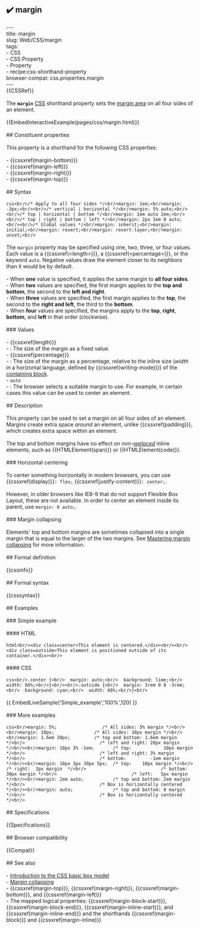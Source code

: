## ✔️ margin 
 ---<br/>title: margin<br/>slug: Web/CSS/margin<br/>tags:<br/>  - CSS<br/>  - CSS Property<br/>  - Property<br/>  - recipe:css-shorthand-property<br/>browser-compat: css.properties.margin<br/>---<br/>{{CSSRef}}<br/><br/>The **`margin`** [CSS](/en-US/docs/Web/CSS) shorthand property sets the [margin area](/en-US/docs/Web/CSS/CSS_Box_Model/Introduction_to_the_CSS_box_model#margin_area) on all four sides of an element.<br/><br/>{{EmbedInteractiveExample(pages/css/margin.html)}}<br/><br/>## Constituent properties<br/><br/>This property is a shorthand for the following CSS properties:<br/><br/>- {{cssxref(margin-bottom)}}<br/>- {{cssxref(margin-left)}}<br/>- {{cssxref(margin-right)}}<br/>- {{cssxref(margin-top)}}<br/><br/>## Syntax<br/><br/>```css<br/>/* Apply to all four sides */<br/>margin: 1em;<br/>margin: -3px;<br/><br/>/* vertical | horizontal */<br/>margin: 5% auto;<br/><br/>/* top | horizontal | bottom */<br/>margin: 1em auto 2em;<br/><br/>/* top | right | bottom | left */<br/>margin: 2px 1em 0 auto;<br/><br/>/* Global values */<br/>margin: inherit;<br/>margin: initial;<br/>margin: revert;<br/>margin: revert-layer;<br/>margin: unset;<br/>```<br/><br/>The `margin` property may be specified using one, two, three, or four values. Each value is a {{cssxref(&lt;length&gt;)}}, a {{cssxref(&lt;percentage&gt;)}}, or the keyword `auto`. Negative values draw the element closer to its neighbors than it would be by default.<br/><br/>- When **one** value is specified, it applies the same margin to **all four sides**.<br/>- When **two** values are specified, the first margin applies to the **top and bottom**, the second to the **left and right**.<br/>- When **three** values are specified, the first margin applies to the **top**, the second to the **right and left**, the third to the **bottom**.<br/>- When **four** values are specified, the margins apply to the **top**, **right**, **bottom**, and **left** in that order (clockwise).<br/><br/>### Values<br/><br/>- {{cssxref(length)}}<br/>  - : The size of the margin as a fixed value.<br/>- {{cssxref(percentage)}}<br/>  - : The size of the margin as a percentage, relative to the inline size (_width_ in a horizontal language, defined by {{cssxref(writing-mode)}}) of the [containing block](/en-US/docs/Web/CSS/Containing_block).<br/>- `auto`<br/>  - : The browser selects a suitable margin to use. For example, in certain cases this value can be used to center an element.<br/><br/>## Description<br/><br/>This property can be used to set a margin on all four sides of an element. Margins create extra space _around_ an element, unlike {{cssxref(padding)}}, which creates extra space _within_ an element.<br/><br/>The top and bottom margins have no effect on _non-[replaced](/en-US/docs/Web/CSS/Replaced_element)_ inline elements, such as {{HTMLElement(span)}} or {{HTMLElement(code)}}.<br/><br/>### Horizontal centering<br/><br/>To center something horizontally in modern browsers, you can use {{cssxref(display)}}`: flex;` {{cssxref(justify-content)}}`: center;`.<br/><br/>However, in older browsers like IE8-9 that do not support Flexible Box Layout, these are not available. In order to center an element inside its parent, use `margin: 0 auto;`.<br/><br/>### Margin collapsing<br/><br/>Elements' top and bottom margins are sometimes collapsed into a single margin that is equal to the larger of the two margins. See [Mastering margin collapsing](/en-US/docs/Web/CSS/CSS_Box_Model/Mastering_margin_collapsing) for more information.<br/><br/>## Formal definition<br/><br/>{{cssinfo}}<br/><br/>## Formal syntax<br/><br/>{{csssyntax}}<br/><br/>## Examples<br/><br/>### Simple example<br/><br/>#### HTML<br/><br/>```html<br/><div class=center>This element is centered.</div><br/><br/><div class=outside>This element is positioned outside of its container.</div><br/>```<br/><br/>#### CSS<br/><br/>```css<br/>.center {<br/>  margin: auto;<br/>  background: lime;<br/>  width: 66%;<br/>}<br/><br/>.outside {<br/>  margin: 3rem 0 0 -3rem;<br/>  background: cyan;<br/>  width: 66%;<br/>}<br/>```<br/><br/>{{ EmbedLiveSample('Simple_example','100%',120) }}<br/><br/>### More examples<br/><br/>```css<br/>margin: 5%;                 /* All sides: 5% margin */<br/><br/>margin: 10px;               /* All sides: 10px margin */<br/><br/>margin: 1.6em 20px;         /* top and bottom: 1.6em margin */<br/>                            /* left and right: 20px margin  */<br/><br/>margin: 10px 3% -1em;       /* top:            10px margin */<br/>                            /* left and right: 3% margin   */<br/>                            /* bottom:         -1em margin */<br/><br/>margin: 10px 3px 30px 5px;  /* top:    10px margin */<br/>                            /* right:  3px margin  */<br/>                            /* bottom: 30px margin */<br/>                            /* left:   5px margin  */<br/><br/>margin: 2em auto;           /* top and bottom: 2em margin   */<br/>                            /* Box is horizontally centered */<br/><br/>margin: auto;               /* top and bottom: 0 margin     */<br/>                            /* Box is horizontally centered */<br/>```<br/><br/>## Specifications<br/><br/>{{Specifications}}<br/><br/>## Browser compatibility<br/><br/>{{Compat}}<br/><br/>## See also<br/><br/>- [Introduction to the CSS basic box model](/en-US/docs/Web/CSS/CSS_Box_Model/Introduction_to_the_CSS_box_model)<br/>- [Margin collapsing](/en-US/docs/Web/CSS/CSS_Box_Model/Mastering_margin_collapsing)<br/>- {{cssxref(margin-top)}}, {{cssxref(margin-right)}}, {{cssxref(margin-bottom)}}, and {{cssxref(margin-left)}}<br/>- The mapped logical properties: {{cssxref(margin-block-start)}}, {{cssxref(margin-block-end)}}, {{cssxref(margin-inline-start)}}, and {{cssxref(margin-inline-end)}} and the shorthands {{cssxref(margin-block)}} and {{cssxref(margin-inline)}}<br/>